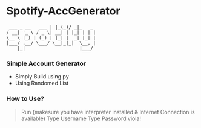 # Spotify-AccGenerator

	 ___ _ __   ___ | |_(_)/ _|_   _
	/ __| '_ \ / _ \| __| | |_| | | |
	\__ \ |_) | (_) | |_| |  _| |_| |
	|___/ .__/ \___/ \__|_|_|  \__, |
	    |_|                    |___/

### Simple Account Generator
- Simply Build using py
- Using Randomed List

### How to Use?
> Run (makesure you have interpreter installed & Internet Connection is available)
> Type Username
> Type Password
> viola!
